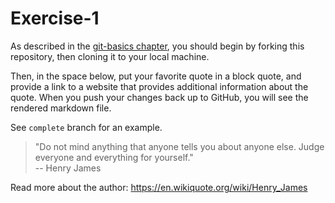 # Exercise-1

As described in the [git-basics
chapter](https://info201.github.io/git-basics.html), you should begin
by forking this repository, then cloning it to your local machine.

Then, in the space below, put your favorite quote in a block quote,
and provide a link to a website that provides additional information
about the quote. When you push your changes back up to GitHub, you
will see the rendered markdown file.

See `complete` branch for an example.

> "Do not mind anything that anyone tells you about anyone else. Judge everyone and everything for yourself."  
-- Henry James

Read more about the author: https://en.wikiquote.org/wiki/Henry_James
